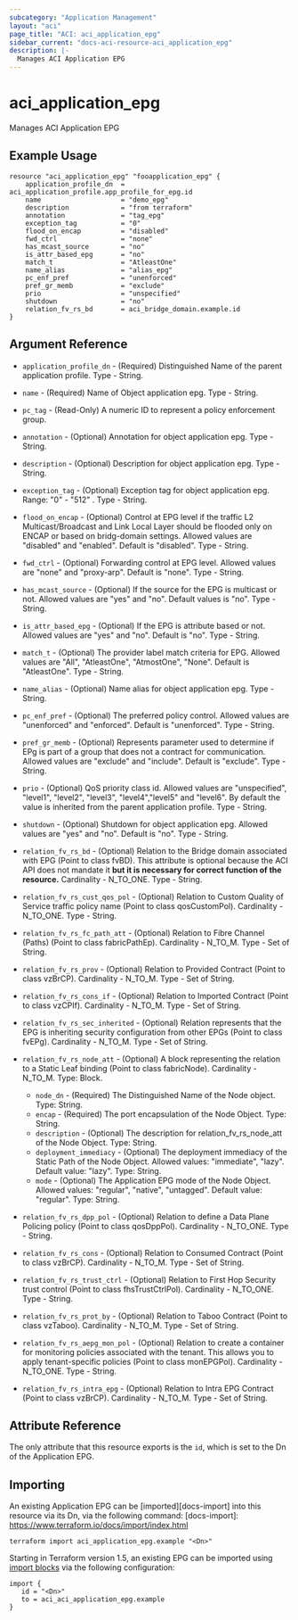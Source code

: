 ```yaml
---
subcategory: "Application Management"
layout: "aci"
page_title: "ACI: aci_application_epg"
sidebar_current: "docs-aci-resource-aci_application_epg"
description: |-
  Manages ACI Application EPG
---
```


# aci_application_epg

Manages ACI Application EPG

## Example Usage

```hcl
resource "aci_application_epg" "fooapplication_epg" {
    application_profile_dn  = aci_application_profile.app_profile_for_epg.id
    name                    = "demo_epg"
    description             = "from terraform"
    annotation              = "tag_epg"
    exception_tag           = "0"
    flood_on_encap          = "disabled"
    fwd_ctrl                = "none"
    has_mcast_source        = "no"
    is_attr_based_epg       = "no"
    match_t                 = "AtleastOne"
    name_alias              = "alias_epg"
    pc_enf_pref             = "unenforced"
    pref_gr_memb            = "exclude"
    prio                    = "unspecified"
    shutdown                = "no"
    relation_fv_rs_bd       = aci_bridge_domain.example.id
}
```

## Argument Reference ##
* `application_profile_dn` - (Required) Distinguished Name of the parent application profile. Type - String.
* `name` - (Required) Name of Object application epg. Type - String.
* `pc_tag` - (Read-Only) A numeric ID to represent a policy enforcement group.
* `annotation` - (Optional) Annotation for object application epg. Type - String.
* `description` - (Optional) Description for object application epg. Type - String.
* `exception_tag` - (Optional) Exception tag for object application epg. Range: "0" - "512" . Type - String.
* `flood_on_encap` - (Optional) Control at EPG level if the traffic L2 Multicast/Broadcast and Link Local Layer should be flooded only on ENCAP or based on bridg-domain settings. Allowed values are "disabled" and "enabled". Default is "disabled". Type - String.
* `fwd_ctrl` - (Optional) Forwarding control at EPG level. Allowed values are "none" and "proxy-arp". Default is "none". Type - String.
* `has_mcast_source` - (Optional) If the source for the EPG is multicast or not. Allowed values are "yes" and "no". Default values is "no". Type - String.
* `is_attr_based_epg` - (Optional) If the EPG is attribute based or not. Allowed values are "yes" and "no". Default is "no". Type - String.
* `match_t` - (Optional) The provider label match criteria for EPG. Allowed values are "All", "AtleastOne", "AtmostOne", "None". Default is "AtleastOne". Type - String.
* `name_alias` - (Optional) Name alias for object application epg. Type - String.
* `pc_enf_pref` - (Optional) The preferred policy control. Allowed values are "unenforced" and "enforced". Default is "unenforced". Type - String.
* `pref_gr_memb` - (Optional) Represents parameter used to determine if EPg is part of a group that does not a contract for communication. Allowed values are "exclude" and "include". Default is "exclude". Type - String.
* `prio` - (Optional) QoS priority class id. Allowed values are "unspecified", "level1", "level2", "level3", "level4","level5" and "level6". By default the value is inherited from the parent application profile. Type - String.
* `shutdown` - (Optional) Shutdown for object application epg. Allowed values are "yes" and "no". Default is "no". Type - String.

* `relation_fv_rs_bd` - (Optional) Relation to the Bridge domain associated with EPG (Point to class fvBD). This attribute is optional because the ACI API does not mandate it **but it is necessary for correct function of the resource.** Cardinality - N_TO_ONE. Type - String.

* `relation_fv_rs_cust_qos_pol` - (Optional) Relation to Custom Quality of Service traffic policy name (Point to class qosCustomPol). Cardinality - N_TO_ONE. Type - String.
<!-- tenant -> policies -> protocol -> Custom QoS -->

* `relation_fv_rs_fc_path_att` - (Optional) Relation to Fibre Channel (Paths) (Point to class fabricPathEp). Cardinality - N_TO_M. Type - Set of String.

* `relation_fv_rs_prov` - (Optional) Relation to Provided Contract (Point to class vzBrCP). Cardinality - N_TO_M. Type - Set of String.

* `relation_fv_rs_cons_if` - (Optional) Relation to Imported Contract (Point to class vzCPIf). Cardinality - N_TO_M. Type - Set of String.

* `relation_fv_rs_sec_inherited` - (Optional) Relation represents that the EPG is inheriting security configuration from other EPGs (Point to class fvEPg). Cardinality - N_TO_M. Type - Set of String.

* `relation_fv_rs_node_att` - (Optional) A block representing the relation to a Static Leaf binding (Point to class fabricNode). Cardinality - N_TO_M. Type: Block.

  - `node_dn` - (Required) The Distinguished Name of the Node object. Type: String.
  - `encap` - (Required) The port encapsulation of the Node Object. Type: String.
  - `description` - (Optional) The description for relation_fv_rs_node_att of the Node Object. Type: String.
  - `deployment_immediacy` - (Optional) The deployment immediacy of the Static Path of the Node Object. Allowed values: "immediate", "lazy". Default value: "lazy". Type: String.
  - `mode` - (Optional) The Application EPG mode of the Node Object. Allowed values: "regular", "native", "untagged". Default value: "regular". Type: String.
<!-- tenant -> Application Profile -> EPG ->Static Leaf -->

* `relation_fv_rs_dpp_pol` - (Optional) Relation to define a Data Plane Policing policy (Point to class qosDppPol). Cardinality - N_TO_ONE. Type - String.
<!-- tenant -> policies -> protocol -> Data Plane Policing -->

* `relation_fv_rs_cons` - (Optional) Relation to Consumed Contract (Point to class vzBrCP). Cardinality - N_TO_M. Type - Set of String.

* `relation_fv_rs_trust_ctrl` - (Optional) Relation to First Hop Security trust control (Point to class fhsTrustCtrlPol). Cardinality - N_TO_ONE. Type - String.
<!-- tenant -> policies -> protocol -> First Hop Security -->

* `relation_fv_rs_prot_by` - (Optional) Relation to Taboo Contract (Point to class vzTaboo). Cardinality - N_TO_M. Type - Set of String.

* `relation_fv_rs_aepg_mon_pol` - (Optional) Relation to create a container for monitoring policies associated with the tenant. This allows you to apply tenant-specific policies (Point to class monEPGPol). Cardinality - N_TO_ONE. Type - String.
<!-- tenant -> policies -> Monitoring -->

* `relation_fv_rs_intra_epg` - (Optional) Relation to Intra EPG Contract (Point to class vzBrCP). Cardinality - N_TO_M. Type - Set of String.


## Attribute Reference

The only attribute that this resource exports is the `id`, which is set to the
Dn of the Application EPG.

## Importing

An existing Application EPG can be [imported][docs-import] into this resource via its Dn, via the following command:
[docs-import]: https://www.terraform.io/docs/import/index.html

```
terraform import aci_application_epg.example "<Dn>"
```
Starting in Terraform version 1.5, an existing EPG can be imported using [import blocks](https://developer.hashicorp.com/terraform/language/import) via the following configuration:

 ```hcl
 import {
    id = "<Dn>"
    to = aci_aci_application_epg.example
 }
 ```